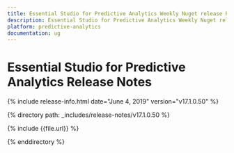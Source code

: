 ```yaml
---
title: Essential Studio for Predictive Analytics Weekly Nuget release Release Notes  
description: Essential Studio for Predictive Analytics Weekly Nuget release Release Notes  
platform: predictive-analytics
documentation: ug
---
```


# Essential Studio for Predictive Analytics  Release Notes  

{% include release-info.html date="June 4, 2019"  version="v17.1.0.50" %} 


{% directory path: _includes/release-notes/v17.1.0.50 %}

{% include {{file.url}} %}

{% enddirectory %}